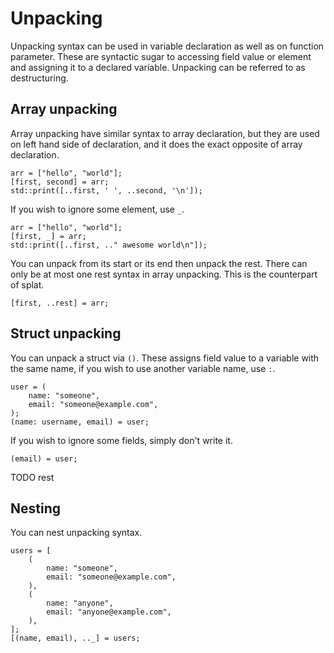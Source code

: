 # Unpacking

Unpacking syntax can be used in variable declaration as well as on function parameter. These are syntactic sugar to accessing field value or element and assigning it to a declared variable. Unpacking can be referred to as destructuring.

## Array unpacking

Array unpacking have similar syntax to array declaration, but they are used on left hand side of declaration, and it does the exact opposite of array declaration.

```butter
arr = ["hello", "world"];
[first, second] = arr;
std::print([..first, ' ', ..second, '\n']);
```

If you wish to ignore some element, use `_`.

```butter
arr = ["hello", "world"];
[first, _] = arr;
std::print([..first, .." awesome world\n"]);
```

You can unpack from its start or its end then unpack the rest. There can only be at most one rest syntax in array unpacking. This is the counterpart of splat.

```butter
[first, ..rest] = arr;
```

## Struct unpacking

You can unpack a struct via `()`. These assigns field value to a variable with the same name, if you wish to use another variable name, use `:`.

```butter
user = (
    name: "someone",
    email: "someone@example.com",
);
(name: username, email) = user;
```

If you wish to ignore some fields, simply don't write it.

```butter
(email) = user;
```

TODO rest

## Nesting

You can nest unpacking syntax.

```butter
users = [
    (
        name: "someone",
        email: "someone@example.com",
    ),
    (
        name: "anyone",
        email: "anyone@example.com",
    ),
];
[(name, email), .._] = users;
```
